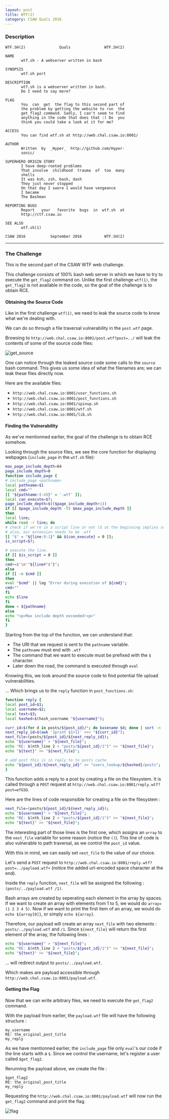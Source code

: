 ```yaml
---
layout: post
title: WTF(2)
category: CSAW Quals 2016
---
```


### Description

```
WTF.SH(2)               Quals               WTF.SH(2)

NAME
       wtf.sh - A webserver written in bash

SYNOPSIS
       wtf.sh port

DESCRIPTION
       wtf.sh is a webserver written in bash.
       Do I need to say more?

FLAG
       You  can  get  the flag to this second part of
       the problem by getting the website to run  the
       get_flag2 command. Sadly, I can't seem to find
       anything in the code that does that :( Do  you
       think you could take a look at it for me?

ACCESS
       You can find wtf.sh at http://web.chal.csaw.io:8001/

AUTHOR
       Written  by  _Hyper_  http://github.com/Hyper-
       sonic/

SUPERHERO ORIGIN STORY
       I have deep-rooted problems
       That involve  childhood  trauma  of  too  many
       shells
       It was ksh, zsh, bash, dash
       They just never stopped
       On that day I swore I would have vengeance
       I became
       The Bashman

REPORTING BUGS
       Report   your   favorite  bugs  in  wtf.sh  at
       http://ctf.csaw.io

SEE ALSO
       wtf.sh(1)

CSAW 2016           September 2016          WTF.SH(2)
```

---

### The Challenge

This is the second part of the CSAW WTF web challenge.

This challenge consists of 100% bash web server in which we have to try to execute the `get_flag2` command on.
Unlike the first challenge `wtf(1)`, the `get_flag2` is not available in the code, so the goal of the challenge is to obtain RCE.

#### Obtaining the Source Code

Like in the first challenge `wtf(1)`, we need to leak the source code to know what we're dealing with.

We can do so through a file traversal vulnerability in the `post.wtf` page.

Browsing to `http://web.chal.csaw.io:8001/post.wtf?post=../` will leak the contents of some of the source code files:

![get_source](/assets/img/csaw-quals-2016/get_source.png "get_source")

One can notice through the leaked source code some calls to the `source` bash command.
This gives us some idea of what the filenames are; we can leak these files directly now.

Here are the available files:

- `http://web.chal.csaw.io:8001/user_functions.sh`
- `http://web.chal.csaw.io:8001/post_functions.sh`
- `http://web.chal.csaw.io:8001/spinup.sh`
- `http://web.chal.csaw.io:8001/wtf.sh`
- `http://web.chal.csaw.io:8001/lib.sh`

#### Finding the Vulnerability

As we've mentionned earlier, the goal of the challenge is to obtain RCE somehow.

Looking through the source files, we see the core function for displaying webpages (`include_page` in the `wtf.sh` file):

```bash
max_page_include_depth=64
page_include_depth=0
function include_page {
# include_page <pathname>
local pathname=$1
local cmd=""
[[ "${pathname:(-4)}" = '.wtf' ]];
local can_execute=$?;
page_include_depth=$(($page_include_depth+1))
if [[ $page_include_depth -lt $max_page_include_depth ]]
then
local line;
while read -r line; do
# check if we're in a script line or not ($ at the beginning implies script line)
# also, our extension needs to be .wtf
[[ "$" = "${line:0:1}" && ${can_execute} = 0 ]];
is_script=$?;

# execute the line.
if [[ $is_script = 0 ]]
then
cmd+=$'\n'"${line#"$"}";
else
if [[ -n $cmd ]]
then
eval "$cmd" || log "Error during execution of ${cmd}";
cmd=""
fi
echo $line
fi
done < ${pathname}
else
echo "<p>Max include depth exceeded!<p>"
fi
}
```

Starting from the top of the function, we can understand that:

- The URI that we request is sent to the `pathname` variable.
- The `pathname` must end with `.wtf`
- The command that we want to execute must be prefixed with the `$` character.
- Later down the road, the command is executed through `eval`

Knowing this, we look around the source code to find potential file upload vulnerabilities.

... Which brings us to the `reply` function in `post_functions.sh`:

```bash
function reply {
local post_id=$1;
local username=$2;
local text=$3;
local hashed=$(hash_username "${username}");

curr_id=$(for d in posts/${post_id}/*; do basename $d; done | sort -n | tail -n 1);
next_reply_id=$(awk '{print $1+1}' <<< "${curr_id}");
next_file=(posts/${post_id}/${next_reply_id});
echo "${username}" > "${next_file}";
echo "RE: $(nth_line 2 < "posts/${post_id}/1")" >> "${next_file}";
echo "${text}" >> "${next_file}";

# add post this is in reply to to posts cache
echo "${post_id}/${next_reply_id}" >> "users_lookup/${hashed}/posts";
}
```

This function adds a reply to a post by creating a file on the filesystem.
It is called through a `POST` request at `http://web.chal.csaw.io:8001/reply.wtf?post=efG5D`.

Here are the lines of code responsible for creating a file on the filesystem :

```bash
next_file=(posts/${post_id}/${next_reply_id});
echo "${username}" > "${next_file}";
echo "RE: $(nth_line 2 < "posts/${post_id}/1")" >> "${next_file}";
echo "${text}" >> "${next_file}";
```

The interesting part of those lines is the first one, which assigns an `array` to the `next_file` variable for some reason (notice the `()`).
This line of code is also vulnerable to path traversal, as we control the `post_id` value.

With this in mind, we can easily set `next_file` to the value of our choice.

Let's send a `POST` request to `http://web.chal.csaw.io:8001/reply.wtf?post=../payload.wtf+` (notice the added url-encoded space character at the end).

Inside the `reply` function, `next_file` will be assigned the following : `(posts/../payload.wtf /1)`.

Bash arrays are created by seperating each element in the array by spaces.
If we want to create an array with elements from 1 to 5, we would do `array=(1 2 3 4 5)`.
Now if we want to print the first item of an array, we would do `echo ${array[0]}`, or simply `echo ${array}`.

Therefore, our payload will create an array `next_file` with two elements : `posts/../payload.wtf` and `/1`.
Since `${next_file}` will return the first element of the array, the following lines :

```bash
echo "${username}" > "${next_file}";
echo "RE: $(nth_line 2 < "posts/${post_id}/1")" >> "${next_file}";
echo "${text}" >> "${next_file}";
```

... will redirect output to `posts/../payload.wtf`.

Which makes are payload accessible through `http://web.chal.csaw.io:8001/payload.wtf`.

#### Getting the Flag

Now that we can write arbitrary files, we need to execute the `get_flag2` command.

With the payload from earlier, the `payload.wtf` file will have the following structure :

```
my_username
RE: the_original_post_title
my_reply
```

As we have mentionned earlier, the `include_page` file only `eval`'s our code if the line starts with a `$`.
Since we control the username, let's register a user called `$get_flag2`.

Rerunning the payload above, we create the file :

```
$get_flag2
RE: the_original_post_title
my_reply
```

Requesting the `http://web.chal.csaw.io:8001/payload.wtf` will now run the `get_flag2` command and print the flag.

![flag](/assets/img/csaw-quals-2016/flag.png "flag")
